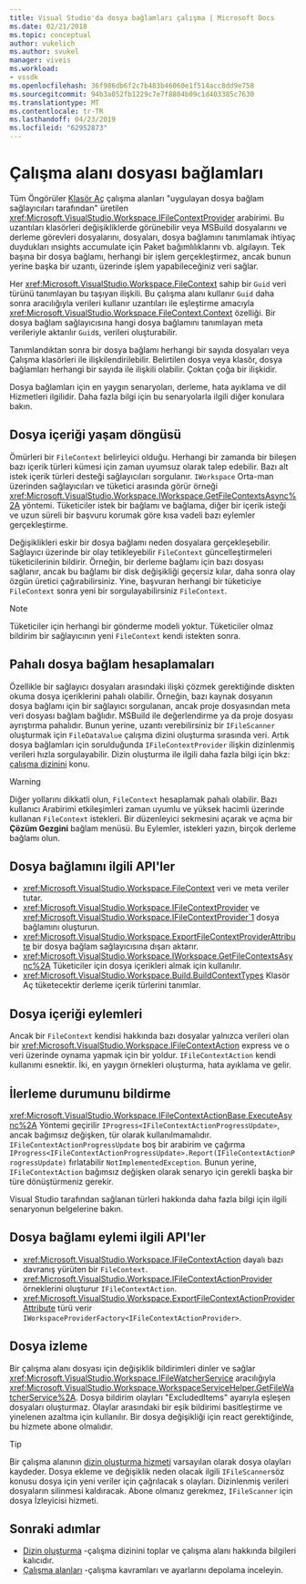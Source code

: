 ```yaml
---
title: Visual Studio'da dosya bağlamları çalışma | Microsoft Docs
ms.date: 02/21/2018
ms.topic: conceptual
author: vukelich
ms.author: svukel
manager: viveis
ms.workload:
- vssdk
ms.openlocfilehash: 36f986db6f2c7b483b46060e1f514acc8dd9e758
ms.sourcegitcommit: 94b3a052fb1229c7e7f8804b09c1d403385c7630
ms.translationtype: MT
ms.contentlocale: tr-TR
ms.lasthandoff: 04/23/2019
ms.locfileid: "62952873"
---
```

# <a name="workspace-file-contexts"></a>Çalışma alanı dosyası bağlamları

Tüm Öngörüler [Klasör Aç](../ide/develop-code-in-visual-studio-without-projects-or-solutions.md) çalışma alanları "uygulayan dosya bağlam sağlayıcıları tarafından" üretilen <xref:Microsoft.VisualStudio.Workspace.IFileContextProvider> arabirimi. Bu uzantıları klasörleri değişikliklerde görünebilir veya MSBuild dosyalarını ve derleme görevleri dosyalarını, dosyaları, dosya bağlamını tanımlamak ihtiyaç duydukları ınsights accumulate için Paket bağımlılıklarını vb. algılayın. Tek başına bir dosya bağlamı, herhangi bir işlem gerçekleştirmez, ancak bunun yerine başka bir uzantı, üzerinde işlem yapabileceğiniz veri sağlar.

Her <xref:Microsoft.VisualStudio.Workspace.FileContext> sahip bir `Guid` veri türünü tanımlayan bu taşıyan ilişkili. Bu çalışma alanı kullanır `Guid` daha sonra aracılığıyla verileri kullanır uzantıları ile eşleştirme amacıyla <xref:Microsoft.VisualStudio.Workspace.FileContext.Context> özelliği. Bir dosya bağlam sağlayıcısına hangi dosya bağlamını tanımlayan meta verileriyle aktarılır `Guid`s, verileri oluşturabilir.

Tanımlandıktan sonra bir dosya bağlamı herhangi bir sayıda dosyaları veya Çalışma klasörleri ile ilişkilendirilebilir. Belirtilen dosya veya klasör, dosya bağlamları herhangi bir sayıda ile ilişkili olabilir. Çoktan çoğa bir ilişkidir.

Dosya bağlamları için en yaygın senaryoları, derleme, hata ayıklama ve dil Hizmetleri ilgilidir. Daha fazla bilgi için bu senaryolarla ilgili diğer konulara bakın.

## <a name="file-context-lifecycle"></a>Dosya içeriği yaşam döngüsü

Ömürleri bir `FileContext` belirleyici olduğu. Herhangi bir zamanda bir bileşen bazı içerik türleri kümesi için zaman uyumsuz olarak talep edebilir. Bazı alt istek içerik türleri desteği sağlayıcıları sorgulanır. `IWorkspace` Orta-man üzerinden sağlayıcıları ve tüketici arasında görür örneği <xref:Microsoft.VisualStudio.Workspace.IWorkspace.GetFileContextsAsync%2A> yöntemi. Tüketiciler istek bir bağlamı ve bağlama, diğer bir içerik isteği ve uzun süreli bir başvuru korumak göre kısa vadeli bazı eylemler gerçekleştirme.

Değişiklikleri eskir bir dosya bağlamı neden dosyalara gerçekleşebilir. Sağlayıcı üzerinde bir olay tetikleyebilir `FileContext` güncelleştirmeleri tüketicilerinin bildirir. Örneğin, bir derleme bağlamı için bazı dosyası sağlanır, ancak bu bağlamı bir disk değişikliği geçersiz kılar, daha sonra olay özgün üretici çağırabilirsiniz. Yine, başvuran herhangi bir tüketiciye `FileContext` sonra yeni bir sorgulayabilirsiniz `FileContext`.

>[!NOTE]
>Tüketiciler için herhangi bir gönderme modeli yoktur. Tüketiciler olmaz bildirim bir sağlayıcının yeni `FileContext` kendi istekten sonra.

## <a name="expensive-file-context-computations"></a>Pahalı dosya bağlam hesaplamaları

Özellikle bir sağlayıcı dosyaları arasındaki ilişki çözmek gerektiğinde diskten okuma dosya içeriklerini pahalı olabilir. Örneğin, bazı kaynak dosyanın dosya bağlamı için bir sağlayıcı sorgulanan, ancak proje dosyasından meta veri dosyası bağlam bağlıdır. MSBuild ile değerlendirme ya da proje dosyası ayrıştırma pahalıdır. Bunun yerine, uzantı verebilirsiniz bir `IFileScanner` oluşturmak için `FileDataValue` çalışma dizini oluşturma sırasında veri. Artık dosya bağlamları için sorulduğunda `IFileContextProvider` ilişkin dizinlenmiş verileri hızla sorgulayabilir. Dizin oluşturma ile ilgili daha fazla bilgi için bkz: [çalışma dizinini](workspace-indexing.md) konu.

>[!WARNING]
>Diğer yollarını dikkatli olun, `FileContext` hesaplamak pahalı olabilir. Bazı kullanıcı Arabirimi etkileşimleri zaman uyumlu ve yüksek hacimli üzerinde kullanan `FileContext` istekleri. Bir düzenleyici sekmesini açarak ve açma bir **Çözüm Gezgini** bağlam menüsü. Bu Eylemler, istekleri yazın, birçok derleme bağlamı olun.

## <a name="file-context-related-apis"></a>Dosya bağlamını ilgili API'ler

- <xref:Microsoft.VisualStudio.Workspace.FileContext> veri ve meta veriler tutar.
- <xref:Microsoft.VisualStudio.Workspace.IFileContextProvider> ve <xref:Microsoft.VisualStudio.Workspace.IFileContextProvider`1> dosya bağlamını oluşturun.
- <xref:Microsoft.VisualStudio.Workspace.ExportFileContextProviderAttribute> bir dosya bağlam sağlayıcısına dışarı aktarır.
- <xref:Microsoft.VisualStudio.Workspace.IWorkspace.GetFileContextsAsync%2A> Tüketiciler için dosya içerikleri almak için kullanılır.
- <xref:Microsoft.VisualStudio.Workspace.Build.BuildContextTypes> Klasör Aç tüketecektir derleme içerik türlerini tanımlar.

## <a name="file-context-actions"></a>Dosya içeriği eylemleri

Ancak bir `FileContext` kendisi hakkında bazı dosyalar yalnızca verileri olan bir <xref:Microsoft.VisualStudio.Workspace.IFileContextAction> express ve o veri üzerinde oynama yapmak için bir yoldur. `IFileContextAction` kendi kullanımı esnektir. İki, en yaygın örnekleri oluşturma, hata ayıklama ve gelir.

## <a name="reporting-progress"></a>İlerleme durumunu bildirme

<xref:Microsoft.VisualStudio.Workspace.IFileContextActionBase.ExecuteAsync%2A> Yöntemi geçirilir `IProgress<IFileContextActionProgressUpdate>`, ancak bağımsız değişken, tür olarak kullanılmamalıdır. `IFileContextActionProgressUpdate` boş bir arabirim ve çağırma `IProgress<IFileContextActionProgressUpdate>.Report(IFileContextActionProgressUpdate)` fırlatabilir `NotImplementedException`. Bunun yerine, `IFileContextAction` bağımsız değişken olarak senaryo için gerekli başka bir türe dönüştürmeniz gerekir.

Visual Studio tarafından sağlanan türleri hakkında daha fazla bilgi için ilgili senaryonun belgelerine bakın.

## <a name="file-context-action-related-apis"></a>Dosya bağlamı eylemi ilgili API'ler

- <xref:Microsoft.VisualStudio.Workspace.IFileContextAction> dayalı bazı davranış yürüten bir `FileContext`.
- <xref:Microsoft.VisualStudio.Workspace.IFileContextActionProvider> örneklerini oluşturur `IFileContextAction`.
- <xref:Microsoft.VisualStudio.Workspace.ExportFileContextActionProviderAttribute> türü verir `IWorkspaceProviderFactory<IFileContextActionProvider>`.

## <a name="file-watching"></a>Dosya izleme

Bir çalışma alanı dosyası için değişiklik bildirimleri dinler ve sağlar <xref:Microsoft.VisualStudio.Workspace.IFileWatcherService> aracılığıyla <xref:Microsoft.VisualStudio.Workspace.WorkspaceServiceHelper.GetFileWatcherService%2A>. Dosya bildirim olayları "ExcludedItems" ayarıyla eşleşen dosyaları oluşturmaz. Olaylar arasındaki bir eşik bildirimi basitleştirme ve yinelenen azaltma için kullanılır. Bir dosya değişikliği için react gerektiğinde, bu hizmete abone olmalıdır.

>[!TIP]
>Bir çalışma alanının [dizin oluşturma hizmeti](workspace-indexing.md) varsayılan olarak dosya olayları kaydeder. Dosya ekleme ve değişiklik neden olacak ilgili `IFileScanner`söz konusu dosya için yeni veriler için çağrılacak s olayları. Dizinlenmiş verileri dosyaların silinmesi kaldıracak. Abone olmanız gerekmez, `IFileScanner` için dosya İzleyicisi hizmeti.

## <a name="next-steps"></a>Sonraki adımlar

* [Dizin oluşturma](workspace-indexing.md) -çalışma dizinini toplar ve çalışma alanı hakkında bilgileri kalıcıdır.
* [Çalışma alanları](workspaces.md) -çalışma kavramları ve ayarlarını depolama inceleyin.

